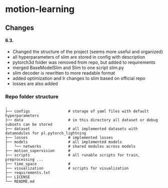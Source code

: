 # motion-learning

## Changes

#### 6.3.
- Changed the structure of the project (seems more useful and organized)
- all hyperparameters of slim are stored in config with description 
- pytorch3d folder was removed from repo, but added to requirements 
- merged BaseModelSlim and Slim to one script slim.py
- slim decoder is rewritten to more readable format 
- added optimization and lr changes to slim based on official repo 
- losses are also added


### Repo folder structure

    .
    ├── configs                 # storage of yaml files with default hyperparameters
    ├── data                    # in this directory all dataset or debug subsets can be stored
    ├── dataset                 # all implemented datasets with datamodules for pl.pytorch_lightning
    ├── losses                  # implemented losses 
    ├── models                  # all implemented models
    │   └── networks            # shared modules across models 
    ├── motion_supervision      #
    ├── scripts                 # all runable scripts for train, preprocessing ... 
    ├── time_space              # 
    ├── visualization           # scripts for visualization
    ├── requirements.txt
    ├── LICENSE
    └── README.md




